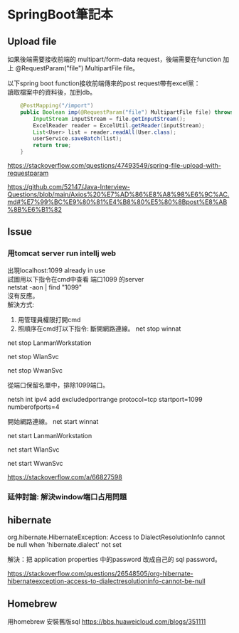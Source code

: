 # SpringBoot筆記本

## Upload file
如果後端需要接收前端的 multipart/form-data request，後端需要在function 加上 @RequestParam("file") MultipartFile file。    

以下spring boot function接收前端傳來的post request帶有excel黨：    
讀取檔案中的資料後，加到db。
```java
    @PostMapping("/import")
    public Boolean imp(@RequestParam("file") MultipartFile file) throws Exception {
        InputStream inputStream = file.getInputStream();
        ExcelReader reader = ExcelUtil.getReader(inputStream);
        List<User> list = reader.readAll(User.class);
        userService.saveBatch(list);
        return true;
    }
```
https://stackoverflow.com/questions/47493549/spring-file-upload-with-requestparam   

https://github.com/52147/Java-Interview-Questions/blob/main/Axios%20%E7%AD%86%E8%A8%98%E6%9C%AC.md#%E7%99%BC%E9%80%81%E4%B8%80%E5%80%8Bpost%E8%AB%8B%E6%B1%82
## Issue
### 用tomcat server run intellj web
出現localhost:1099 already in use   
試圖用以下指令在cmd中查看 端口1099 的server   
netstat -aon | find "1099"    
沒有反應。     
解決方式:   
1. 用管理員權限打開cmd
2. 照順序在cmd打以下指令:
斷開網路連線。
net stop winnat

net stop LanmanWorkstation

net stop WlanSvc

net stop WwanSvc

從端口保留名單中，排除1099端口。    

netsh int ipv4 add excludedportrange protocol=tcp startport=1099 numberofports=4

開始網路連線。
net start winnat

net start LanmanWorkstation

net start WlanSvc

net start WwanSvc


https://stackoverflow.com/a/66827598

### 延伸討論: 解決window端口占用問題


## hibernate

org.hibernate.HibernateException: Access to DialectResolutionInfo cannot be null when 'hibernate.dialect' not set   

解決：把 application properties 中的password 改成自己的 sql password。    

https://stackoverflow.com/questions/26548505/org-hibernate-hibernateexception-access-to-dialectresolutioninfo-cannot-be-null    

## Homebrew
用homebrew 安裝舊版sql
https://bbs.huaweicloud.com/blogs/351111
